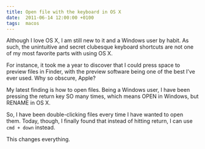 ```yaml
---
title: Open file with the keyboard in OS X
date:  2011-06-14 12:00:00 +0100
tags:  macos
---
```


Although I love OS X, I am still new to it and a Windows user by habit. As such,
the unintuitive and secret clubesque keyboard shortcuts are not one of my most
favorite parts with using OS X.

For instance, it took me a year to discover that I could press space to preview
files in Finder, with the preview software being one of the best I’ve ever used.
Why so obscure, Apple?

My latest finding is how to open files. Being a Windows user, I have been pressing
the return key SO many times, which means OPEN in Windows, but RENAME in OS X.

So, I have been double-clicking files every time I have wanted to open them. Today,
though, I finally found that instead of hitting return, I can use `cmd + down` instead.

This changes everything.